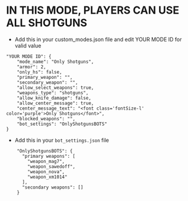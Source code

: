 <h1>IN THIS MODE, PLAYERS CAN USE ALL SHOTGUNS</h1>

- Add this in your custom_modes.json file and edit YOUR MODE ID for valid value
```
"YOUR MODE ID": {
    "mode_name": "Only Shotguns",
    "armor": 2,
    "only_hs": false,
    "primary_weapon": "",
    "secondary_weapon": "",
    "allow_select_weapons": true,
    "weapons_type": "shotguns",
    "allow_knife_damage": false,
    "allow_center_message": true,
    "center_message_text": "<font class='fontSize-l' color='purple'>Only Shotguns</font>",
    "blocked_weapons": "",
    "bot_settings": "OnlyShotgunsBOTS"
}
```
- Add this in your `bot_settings.json` file
```
    "OnlyShotgunsBOTS": {
      "primary weapons": [
        "weapon_mag7",
        "weapon_sawedoff",
        "weapon_nova",
        "weapon_xm1014"
      ],
      "secondary weapons": []
    }
```